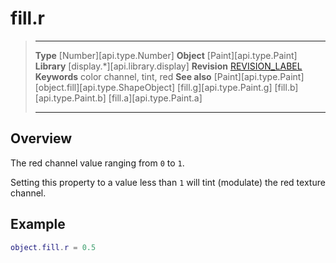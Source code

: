 # fill.r

> --------------------- ------------------------------------------------------------------------------------------
> __Type__              [Number][api.type.Number]
> __Object__            [Paint][api.type.Paint]
> __Library__           [display.*][api.library.display]
> __Revision__          [REVISION_LABEL](REVISION_URL)
> __Keywords__          color channel, tint, red
> __See also__          [Paint][api.type.Paint]
>                       [object.fill][api.type.ShapeObject]
>						[fill.g][api.type.Paint.g]
>						[fill.b][api.type.Paint.b]
>						[fill.a][api.type.Paint.a]
> --------------------- ------------------------------------------------------------------------------------------

## Overview

The red channel value ranging from `0` to `1`.

Setting this property to a value less than `1` will tint (modulate) the red texture channel.

## Example

``````lua
object.fill.r = 0.5
``````